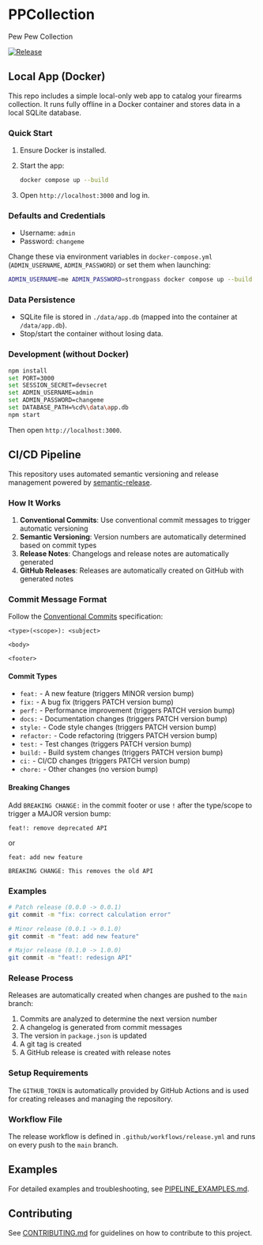 # PPCollection

Pew Pew Collection

[![Release](https://github.com/Gogorichielab/PPCollection/actions/workflows/release.yml/badge.svg)](https://github.com/Gogorichielab/PPCollection/actions/workflows/release.yml)

## Local App (Docker)

This repo includes a simple local-only web app to catalog your firearms collection. It runs fully offline in a Docker container and stores data in a local SQLite database.

### Quick Start

1. Ensure Docker is installed.
2. Start the app:

   ```bash
   docker compose up --build
   ```

3. Open `http://localhost:3000` and log in.

### Defaults and Credentials

- Username: `admin`
- Password: `changeme`

Change these via environment variables in `docker-compose.yml` (`ADMIN_USERNAME`, `ADMIN_PASSWORD`) or set them when launching:

```bash
ADMIN_USERNAME=me ADMIN_PASSWORD=strongpass docker compose up --build
```

### Data Persistence

- SQLite file is stored in `./data/app.db` (mapped into the container at `/data/app.db`).
- Stop/start the container without losing data.

### Development (without Docker)

```bash
npm install
set PORT=3000
set SESSION_SECRET=devsecret
set ADMIN_USERNAME=admin
set ADMIN_PASSWORD=changeme
set DATABASE_PATH=%cd%\data\app.db
npm start
```

Then open `http://localhost:3000`.

## CI/CD Pipeline

This repository uses automated semantic versioning and release management powered by [semantic-release](https://github.com/semantic-release/semantic-release).

### How It Works

1. **Conventional Commits**: Use conventional commit messages to trigger automatic versioning
2. **Semantic Versioning**: Version numbers are automatically determined based on commit types
3. **Release Notes**: Changelogs and release notes are automatically generated
4. **GitHub Releases**: Releases are automatically created on GitHub with generated notes

### Commit Message Format

Follow the [Conventional Commits](https://www.conventionalcommits.org/) specification:

```
<type>(<scope>): <subject>

<body>

<footer>
```

#### Commit Types

- `feat:` - A new feature (triggers MINOR version bump)
- `fix:` - A bug fix (triggers PATCH version bump)
- `perf:` - Performance improvement (triggers PATCH version bump)
- `docs:` - Documentation changes (triggers PATCH version bump)
- `style:` - Code style changes (triggers PATCH version bump)
- `refactor:` - Code refactoring (triggers PATCH version bump)
- `test:` - Test changes (triggers PATCH version bump)
- `build:` - Build system changes (triggers PATCH version bump)
- `ci:` - CI/CD changes (triggers PATCH version bump)
- `chore:` - Other changes (no version bump)

#### Breaking Changes

Add `BREAKING CHANGE:` in the commit footer or use `!` after the type/scope to trigger a MAJOR version bump:

```
feat!: remove deprecated API
```

or

```
feat: add new feature

BREAKING CHANGE: This removes the old API
```

### Examples

```bash
# Patch release (0.0.0 -> 0.0.1)
git commit -m "fix: correct calculation error"

# Minor release (0.0.1 -> 0.1.0)
git commit -m "feat: add new feature"

# Major release (0.1.0 -> 1.0.0)
git commit -m "feat!: redesign API"
```

### Release Process

Releases are automatically created when changes are pushed to the `main` branch:

1. Commits are analyzed to determine the next version number
2. A changelog is generated from commit messages
3. The version in `package.json` is updated
4. A git tag is created
5. A GitHub release is created with release notes

### Setup Requirements

The `GITHUB_TOKEN` is automatically provided by GitHub Actions and is used for creating releases and managing the repository.

### Workflow File

The release workflow is defined in `.github/workflows/release.yml` and runs on every push to the `main` branch.

## Examples

For detailed examples and troubleshooting, see [PIPELINE_EXAMPLES.md](PIPELINE_EXAMPLES.md).

## Contributing

See [CONTRIBUTING.md](CONTRIBUTING.md) for guidelines on how to contribute to this project.

